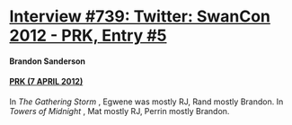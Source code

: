 # [Interview #739: Twitter: SwanCon 2012 - PRK, Entry #5](https://www.theoryland.com/intvmain.php?i=739#5)

#### Brandon Sanderson

#### [PRK (7 APRIL 2012)](https://twitter.com/prkaye/status/188519228578594816)

In
*The Gathering Storm*
, Egwene was mostly RJ, Rand mostly Brandon. In
*Towers of Midnight*
, Mat mostly RJ, Perrin mostly Brandon.

